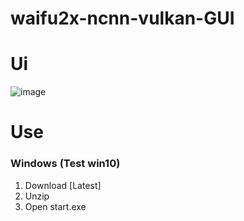 # waifu2x-ncnn-vulkan-GUI
# Ui
![image](https://user-images.githubusercontent.com/22116659/116770684-0add3a00-aa78-11eb-90b7-c34547adfb51.png)
# Use
  ### Windows (Test win10)
  1. Download [Latest]
  2. Unzip
  3. Open start.exe
